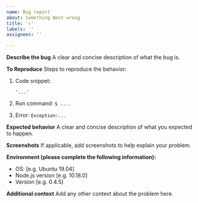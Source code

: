 ```yaml
---
name: Bug report
about: Something Went wrong
title: '✍️'
labels: ''
assignees: ''

---
```


**Describe the bug**
A clear and concise description of what the bug is.

**To Reproduce**
Steps to reproduce the behavior:
1. Code snippet:
   
    `'...'`
2. Run command: `$ ....`
3. Error: `Exception:...`

**Expected behavior**
A clear and concise description of what you expected to happen.

**Screenshots**
If applicable, add screenshots to help explain your problem.

**Environment (please complete the following information):**
 - OS: [e.g. Ubuntu 19.04]
 - Node.js version [e.g. 10.18.0]
 - Version [e.g. 0.4.5]

**Additional context**
Add any other context about the problem here.
